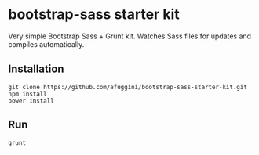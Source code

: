# bootstrap-sass starter kit
Very simple Bootstrap Sass + Grunt kit.
Watches Sass files for updates and compiles automatically.

## Installation
```
git clone https://github.com/afuggini/bootstrap-sass-starter-kit.git
npm install
bower install
```
## Run
```
grunt
```
